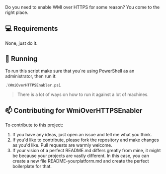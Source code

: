 Do you need to enable WMI over HTTPS for some reason? You come to the right place.

## 💻 Requirements

None, just do it.

## 🚀 Running

To run this script make sure that you`re using PowerShell as an administrator, then run it:
```
.\WmiOverHTTPSEnabler.ps1
```
> There is a lot of ways on how to run it against a lot of machines.

## 📫 Contributing for WmiOverHTTPSEnabler

To contribute to this project:

1. If you have any ideas, just open an issue and tell me what you think.
2. If you'd like to contribute, please fork the repository and make changes as you'd like. Pull requests are warmly welcome.
3. If your vision of a perfect README.md differs greatly from mine, it might be because your projects are vastly different. In this case, you can create a new file README-yourplatform.md and create the perfect boilerplate for that.
